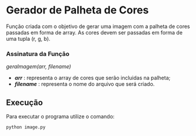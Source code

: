 # Gerador de Palheta de Cores

Função criada com o objetivo de gerar uma imagem com a palheta de cores passadas em forma de array. As cores devem ser passadas em forma de uma tupla (r, g, b).



### Assinatura da Função

_geraImagem(arr, filename)_

- ***arr*** : representa o array de cores que serão incluidas na palheta;
- ***filename*** : representa o nome do arquivo que será criado.



## Execução

Para executar o programa utilize o comando:

```bash
python image.py
```
